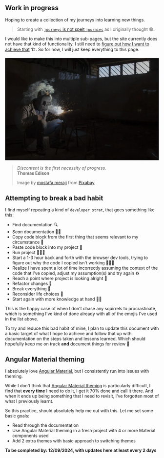 ## Work in progress

Hoping to create a collection of my journeys into learning new things.

> Starting with [`journeys` is not spelt `journies`](https://www.grammar-monster.com/plurals/plural_of_journey.htm) as I originally thought 😁.

I would like to make this into multiple sub-pages, but the site currently does not have that kind of functionality. I still need to [figure out how I want to achieve that](https://github.com/peterjokumsen/peterjokumsen-nx-workspace/issues/24) 🏗️.
So for now, I will just keep everything to this page.

![Work in progress](../../images/working-on-it.webp)

> _Discontent is the first necessity of progress._  
> **Thomas Edison**
>
> Image by [mostafa meraji](https://pixabay.com/users/mostafa_meraji-13551092/?utm_source=link-attribution&utm_medium=referral&utm_campaign=image&utm_content=5243951) from [Pixabay](https://pixabay.com//?utm_source=link-attribution&utm_medium=referral&utm_campaign=image&utm_content=5243951)

## Attempting to break a bad habit

I find myself repeating a kind of `developer strat`, that goes something like this:

- Find documentation 🔍
- _Scan_ documentation 🫣😎
- Copy code block from the first thing that seems relevant to my circumstance 🤷
- Paste code block into my project 🤖
- Run project 🏃‍♂️‍➡️
- Start a 1-3 hour back and forth with the browser dev tools, trying to figure out why the code I copied isn't working 🚶‍♂️‍➡️
- Realize I have spent a lot of time incorrectly assuming the context of the code that I've copied, adjust my assumption(s) and try again ♻️
- Reach a point where project is looking alright 🤠
- Refactor changes 🧹
- Break everything 🤡
- Reconsider life choices 🫠
- Start again with more knowledge at hand 🧑‍🎓

This is the happy case of when I don't chase any squirrels to procrastinate, which is something I've kind of done already with all of the emojis I've used in the list above.

To try and reduce this bad habit of mine, I plan to update this document with a basic target of what I hope to achieve and follow that up with documentation on the steps taken and lessons learned. Which should hopefully keep me on track **and** document things for review 🤞

## Angular Material theming

I absolutely love [Angular Material](https://material.angular.io), but I consistently run into issues with theming.

While I don't think that [Angular Material theming](https://material.angular.io/guide/theming) is particularly difficult,
I find that **every time** I need to do it, I get it 70% done and call it there. And when it ends up being something that I need to revisit, I've forgotten most of what I previously learnt.

So this practice, should absolutely help me out with this. Let me set some basic goals:

- Read through the documentation
- Use Angular Material theming in a fresh project with 4 or more Material components used
- Add 2 extra themes with basic approach to switching themes

**To be completed by: 12/09/2024, with updates here at least every 2 days**
